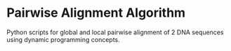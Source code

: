 # Pairwise Alignment Algorithm

Python scripts for global and local pairwise alignment of 2 DNA sequences using dynamic programming concepts.
